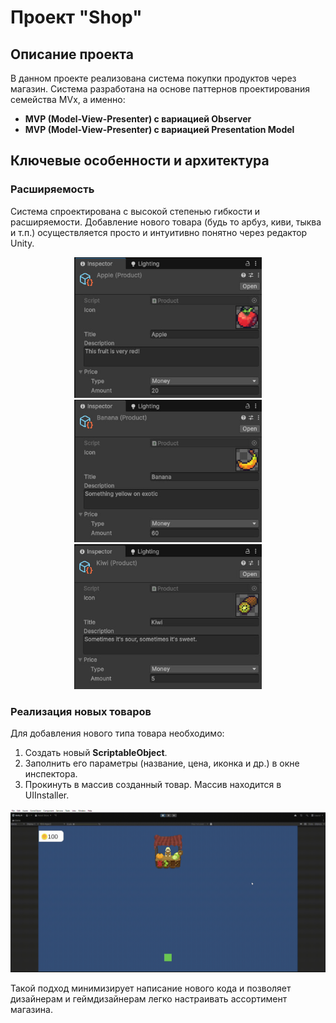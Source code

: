 # Проект "Shop"

## Описание проекта
В данном проекте реализована система покупки продуктов через магазин. Система разработана на основе паттернов проектирования семейства MVx, а именно:
*   **MVP (Model-View-Presenter) с вариацией Observer**
*   **MVP (Model-View-Presenter) с вариацией Presentation Model**

## Ключевые особенности и архитектура

### Расширяемость
Система спроектирована с высокой степенью гибкости и расширяемости. Добавление нового товара (будь то арбуз, киви, тыква и т.п.) осуществляется просто и интуитивно понятно через редактор Unity.

<div align="center">
  <img src="DemonstrationPhotos/photo_1_2025-09-09_22-45-58.jpg" width="300" />
  <img src="DemonstrationPhotos/photo_2_2025-09-09_22-45-58.jpg" width="300" />
  <img src="DemonstrationPhotos/photo_3_2025-09-09_22-45-58.jpg" width="300" />
</div>

### Реализация новых товаров
Для добавления нового типа товара необходимо:
1.  Создать новый **ScriptableObject**.
2.  Заполнить его параметры (название, цена, иконка и др.) в окне инспектора.
3.  Прокинуть в массив созданный товар. Массив находится в UIInstaller.

<div align="center">
  <img src="DemonstrationPhotos/Shop-SampleScene-Windows_-Mac_-Linux-Unity-6.0-_6000.0.47f1_-_DX11_-2025-09-09-22-51-14.gif" />
</div>

Такой подход минимизирует написание нового кода и позволяет дизайнерам и геймдизайнерам легко настраивать ассортимент магазина.
